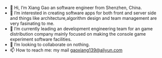 - 👋 Hi, I’m Xiang Gao an software engineer from Shenzhen, China.
- 👀 I’m interested in creating software apps for both front and server side and things like architecture,algorithm design and team management are very fasinating to me.
- 🌱 I’m currently leading an development engineering team for an game distribution company mainly focused on making the console game experiment software facilities.
- 💞️ I’m looking to collaborate on nothing. 
- 📫 How to reach me: my mail gaoxiang139@aliyun.com

<!---
RossGao/RossGao is a ✨ special ✨ repository because its `README.md` (this file) appears on your GitHub profile.
You can click the Preview link to take a look at your changes.
--->
